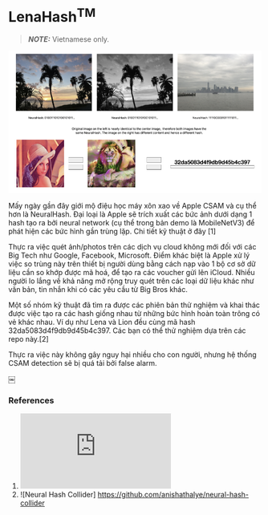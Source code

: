 # LenaHash<sup>TM</sup>
> **_NOTE:_** Vietnamese only.

![Big picture](images/lenahash.png)
<p>
Mấy ngày gần đây giới mộ điệu học máy xôn xao về Apple CSAM và cụ thể hơn là NeuralHash. Đại loại là Apple sẽ trích xuất các bức ảnh dưới dạng 1 hash tạo ra bởi neural network (cụ thể trong bản demo là MobileNetV3) để phát hiện các bức hình gần trùng lặp. Chi tiết kỹ thuật ở đây [1]</p>

<p>
Thực ra việc quét ảnh/photos trên các dịch vụ cloud không mới đối với các Big Tech như Google, Facebook, Microsoft. Điểm khác biệt là Apple xử lý việc so trùng này trên thiết bị người dùng bằng cách nạp vào 1 bộ cơ sở dữ liệu cần so khớp được mã hoá, để tạo ra các voucher gửi lên iCloud. Nhiều người lo lắng về khả năng mở rộng truy quét trên các loại dữ liệu khác như văn bản, tin nhắn khi có các yêu cầu từ Big Bros khác.</p>

<p>
Một số nhóm kỹ thuật đã tìm ra được các phiên bản thử nghiệm và khai thác được việc tạo ra các hash giống nhau từ những bức hình hoàn toàn trông có vẻ khác nhau. Ví dụ như Lena và Lion đều cùng mã hash 32da5083d4f9db9d45b4c397. Các bạn có thể thử nghiệm dựa trên các repo này.[2]</p>

<p>
Thực ra việc này không gây nguy hại nhiều cho con người, nhưng hệ thống CSAM detection sẽ bị quá tải bởi false alarm.</p>
￼

### References
1. ![CSAM](https://www.apple.com/child-safety/pdf/CSAM_Detection_Technical_Summary.pdf)
2. ![Neural Hash Collider] https://github.com/anishathalye/neural-hash-collider

